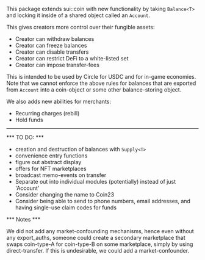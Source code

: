 This package extends sui::coin with new functionality by taking `Balance<T>` and locking it inside of a shared object called an `Account`.

This gives creators more control over their fungible assets:

- Creator can withdraw balances
- Creator can freeze balances
- Creator can disable transfers
- Creator can restrict DeFi to a white-listed set
- Creator can impose transfer-fees

This is intended to be used by Circle for USDC and for in-game economies. Note that we cannot enforce the above rules for balances that are exported from `Account` into a coin-object or some other balance-storing object.

We also adds new abilities for merchants:

- Recurring charges (rebill)
- Hold funds

---

*** TO DO: ***

- creation and destruction of balances with `Supply<T>`
- convenience entry functions
- figure out abstract display
- offers for NFT marketplaces
- broadcast memo-events on transfer
- Separate out into individual modules (potentially) instead of just 'Account'
- Consider changing the name to Coin23
- Consider being able to send to phone numbers, email addresses, and having single-use claim codes for funds


*** Notes ***

We did not add any market-confounding mechanisms, hence even without any export_auths, someone could create a secondary marketplace that swaps coin-type-A for coin-type-B on some marketplace, simply by using direct-transfer. If this is undesirable, we could add a market-confounder.
